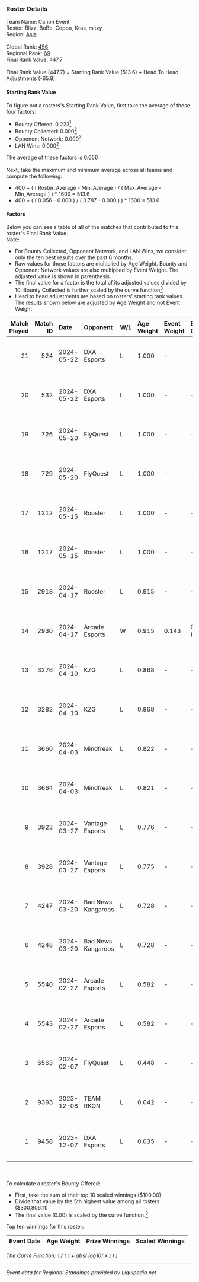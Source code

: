### Roster Details<br />
Team Name: Canon Event<br />
Roster: Blizz, BoBo, Coppo, Kras, mitzy<br />
Region: [Asia]( ../standings_asia.md)<br />
<br />
Global Rank: [456](../standings_global.md)<br />
Regional Rank: [69]( ../standings_asia.md)<br />
Final Rank Value:  447.7<br />
<br />
Final Rank Value (447.7) = Starting Rank Value (513.6) + Head To Head Adjustments (-65.9)<br />

#### Starting Rank Value<br />
To figure out a rosters's Starting Rank Value, first take the average of these four factors:<br />
- Bounty Offered: 0.223[<sup>1</sup>](#table2)
- Bounty Collected: 0.000[<sup>2</sup>](#table1)
- Opponent Network: 0.000[<sup>2</sup>](#table1)
- LAN Wins: 0.000[<sup>2</sup>](#table1)

The average of these factors is 0.056<br />
<br />
Next, take the maximum and minimum average across all teams and compute the following:<br />
- 400 + ( ( Roster_Average - Min_Average ) / ( Max_Average - Min_Average ) ) * 1600 = 513.6
- 400 + ( ( 0.056 - 0.000 ) / ( 0.787 - 0.000 ) ) * 1600 = 513.6


#### Factors<br />
Below you can see a table of all of the matches that contributed to this roster's Final Rank Value.<br />
Note:<br />

- For Bounty Collected, Opponent Network, and LAN Wins, we consider only the ten best results over the past 6 months.
- Raw values for those factors are multiplied by Age Weight. Bounty and Opponent Network values are also multiplied by Event Weight. The adjusted value is shown in parenthesis.
- The final value for a factor is the total of its adjusted values divided by 10. Bounty Collected is further scaled by the curve function[<sup>3</sup>](#curveFunction)
- Head to head adjustments are based on rosters' starting rank values. The results shown below are adjusted by Age Weight and not Event Weight
<span id="table1"></span><br />


| Match Played | Match ID | Date       | Opponent           | W/L | Age Weight | Event Weight | Bounty Collected | Opponent Network | LAN Wins  | H2H Adj. | Roster                           |
| -: | -: | :- | :- | :- | :- | :- | :- | :- | :- | -: | :- |
|           21 |      524 | 2024-05-22 | DXA Esports        | L   | 1.000      | -            | -                | -                | -         |    -8.01 | Blizz, BoBo, Coppo, Kras, mitzy  |
|           20 |      532 | 2024-05-22 | DXA Esports        | L   | 1.000      | -            | -                | -                | -         |    -8.58 | Blizz, BoBo, Coppo, Kras, mitzy  |
|           19 |      726 | 2024-05-20 | FlyQuest           | L   | 1.000      | -            | -                | -                | -         |    -0.13 | Blizz, BoBo, Coppo, Kras, mitzy  |
|           18 |      729 | 2024-05-20 | FlyQuest           | L   | 1.000      | -            | -                | -                | -         |    -0.13 | Blizz, BoBo, Coppo, Kras, mitzy  |
|           17 |     1212 | 2024-05-15 | Rooster            | L   | 1.000      | -            | -                | -                | -         |    -3.14 | Blizz, BoBo, Coppo, Kras, mitzy  |
|           16 |     1217 | 2024-05-15 | Rooster            | L   | 1.000      | -            | -                | -                | -         |    -3.25 | Blizz, BoBo, Coppo, Kras, mitzy  |
|           15 |     2918 | 2024-04-17 | Rooster            | L   | 0.915      | -            | -                | -                | -         |    -2.88 | Blizz, BoBo, Coppo, Kras, mitzy  |
|           14 |     2930 | 2024-04-17 | Arcade Esports     | W   | 0.915      | 0.143        | 0.000 (0.000)    | 0.018 (0.002)    | 0 (0.000) |    11.06 | Blizz, BoBo, Coppo, Kras, mitzy  |
|           13 |     3276 | 2024-04-10 | KZG                | L   | 0.868      | -            | -                | -                | -         |    -6.32 | Blizz, BoBo, Coppo, Kras, mitzy  |
|           12 |     3282 | 2024-04-10 | KZG                | L   | 0.868      | -            | -                | -                | -         |    -6.68 | Blizz, BoBo, Coppo, Kras, mitzy  |
|           11 |     3660 | 2024-04-03 | Mindfreak          | L   | 0.822      | -            | -                | -                | -         |    -5.23 | Blizz, BoBo, Coppo, Kras, mitzy  |
|           10 |     3664 | 2024-04-03 | Mindfreak          | L   | 0.821      | -            | -                | -                | -         |    -5.48 | Blizz, BoBo, Coppo, Kras, mitzy  |
|            9 |     3923 | 2024-03-27 | Vantage Esports    | L   | 0.776      | -            | -                | -                | -         |    -6.30 | Blizz, BoBo, Coppo, Kras, mitzy  |
|            8 |     3928 | 2024-03-27 | Vantage Esports    | L   | 0.775      | -            | -                | -                | -         |    -6.64 | Blizz, BoBo, Coppo, Kras, mitzy  |
|            7 |     4247 | 2024-03-20 | Bad News Kangaroos | L   | 0.728      | -            | -                | -                | -         |    -2.25 | Blizz, BoBo, Coppo, Kras, mitzy  |
|            6 |     4248 | 2024-03-20 | Bad News Kangaroos | L   | 0.728      | -            | -                | -                | -         |    -2.31 | Blizz, BoBo, Coppo, Kras, mitzy  |
|            5 |     5540 | 2024-02-27 | Arcade Esports     | L   | 0.582      | -            | -                | -                | -         |    -4.22 | Blizz, BoBo, Coppo, Kras, mitzy  |
|            4 |     5543 | 2024-02-27 | Arcade Esports     | L   | 0.582      | -            | -                | -                | -         |    -4.38 | Blizz, BoBo, Coppo, Kras, mitzy  |
|            3 |     6563 | 2024-02-07 | FlyQuest           | L   | 0.448      | -            | -                | -                | -         |    -0.08 | Blizz, BoBo, Coppo, Kras, Redav  |
|            2 |     9393 | 2023-12-08 | TEAM RKON          | L   | 0.042      | -            | -                | -                | -         |    -0.70 | Blizz, Coppo, Kras, LBoBo, Redav |
|            1 |     9458 | 2023-12-07 | DXA Esports        | L   | 0.035      | -            | -                | -                | -         |    -0.26 | Blizz, Coppo, Kras, LBoBo, Redav |

<br />
<span id="table2"></span><br />
To calculate a roster's Bounty Offered:<br />

- First, take the sum of their top 10 scaled winnings ($100.00)
- Divide that value by the 5th highest value among all rosters ($300,806.11)
- The final value (0.00) is scaled by the curve function.[<sup>3</sup>](#curveFunction)

Top ten winnings for this roster:<br />

| Event Date | Age Weight | Prize Winnings | Scaled Winnings |
| :- | -: | :- | :- |


<span id="curveFunction"></span>_The Curve Function: 1 / ( 1 + abs( log10( x ) ) )_<br />

---
_Event data for Regional Standings provided by Liquipedia.net_<br />
